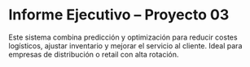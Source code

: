 # Informe Ejecutivo – Proyecto 03

Este sistema combina predicción y optimización para reducir costes logísticos, ajustar inventario y mejorar el servicio al cliente. Ideal para empresas de distribución o retail con alta rotación.